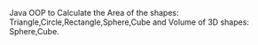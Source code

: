 Java OOP to Calculate the Area of the shapes: Triangle,Circle,Rectangle,Sphere,Cube and Volume of 3D shapes: Sphere,Cube.

